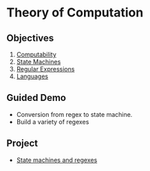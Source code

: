 # Theory of Computation

## Objectives 

1. [Computability](objectives/computability)
2. [State Machines](objectives/state-machines)
3. [Regular Expressions](objectives/regex)
4. [Languages](objectives/languages)

## Guided Demo

* Conversion from regex to state machine.
* Build a variety of regexes

## Project

* [State machines and regexes](projects/state-mach-regex)
